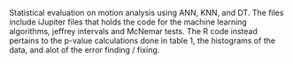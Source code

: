 Statistical evaluation on motion analysis using ANN, KNN, and DT.
The files include iJupiter files that holds the code for the machine learning algorithms, jeffrey intervals and McNemar tests. 
The R code instead pertains to the p-value calculations done in table 1, the histograms of the data, and alot of the error finding / fixing.
